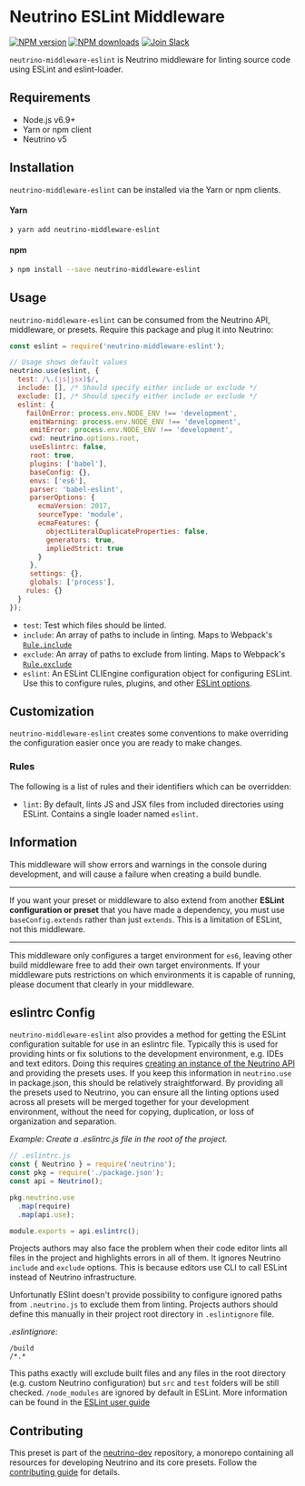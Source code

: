 # Neutrino ESLint Middleware
[![NPM version][npm-image]][npm-url] [![NPM downloads][npm-downloads]][npm-url] [![Join Slack][slack-image]][slack-url]

`neutrino-middleware-eslint` is Neutrino middleware for linting source code using ESLint and eslint-loader.

## Requirements

- Node.js v6.9+
- Yarn or npm client
- Neutrino v5

## Installation

`neutrino-middleware-eslint` can be installed via the Yarn or npm clients.

#### Yarn

```bash
❯ yarn add neutrino-middleware-eslint
```

#### npm

```bash
❯ npm install --save neutrino-middleware-eslint
```

## Usage

`neutrino-middleware-eslint` can be consumed from the Neutrino API, middleware, or presets. Require this package
and plug it into Neutrino:

```js
const eslint = require('neutrino-middleware-eslint');

// Usage shows default values
neutrino.use(eslint, {
  test: /\.(js|jsx)$/,
  include: [], /* Should specify either include or exclude */
  exclude: [], /* Should specify either include or exclude */
  eslint: {
    failOnError: process.env.NODE_ENV !== 'development',
     emitWarning: process.env.NODE_ENV !== 'development',
     emitError: process.env.NODE_ENV !== 'development',
     cwd: neutrino.options.root,
     useEslintrc: false,
     root: true,
     plugins: ['babel'],
     baseConfig: {},
     envs: ['es6'],
     parser: 'babel-eslint',
     parserOptions: {
       ecmaVersion: 2017,
       sourceType: 'module',
       ecmaFeatures: {
         objectLiteralDuplicateProperties: false,
         generators: true,
         impliedStrict: true
       }
     },
     settings: {},
     globals: ['process'],
    rules: {}
  }
});
```

- `test`: Test which files should be linted.
- `include`: An array of paths to include in linting. Maps to Webpack's
[`Rule.include`](https://webpack.js.org/configuration/module/#rule-include)
- `exclude`: An array of paths to exclude from linting. Maps to Webpack's
[`Rule.exclude`](https://webpack.js.org/configuration/module/#rule-exclude)
- `eslint`: An ESLint CLIEngine configuration object for configuring ESLint. Use this to configure rules,
plugins, and other [ESLint options](http://eslint.org/docs/user-guide/configuring).

## Customization

`neutrino-middleware-eslint` creates some conventions to make overriding the configuration easier once you are ready to
make changes.

### Rules

The following is a list of rules and their identifiers which can be overridden:

- `lint`: By default, lints JS and JSX files from included directories using ESLint. Contains a single loader named
`eslint`.

## Information

This middleware will show errors and warnings in the console during development, and will cause a failure when
creating a build bundle.

---

If you want your preset or middleware to also extend from another **ESLint configuration or preset** that you have made
a dependency, you must use `baseConfig.extends` rather than just `extends`. This is a limitation of ESLint, not this
middleware.

---

This middleware only configures a target environment for `es6`, leaving other build middleware free to add their own
target environments. If your middleware puts restrictions on which environments it is capable of running, please
document that clearly in your middleware.

## eslintrc Config

`neutrino-middleware-eslint` also provides a method for getting the ESLint configuration suitable for use in an eslintrc
file. Typically this is used for providing hints or fix solutions to the development environment, e.g. IDEs and text
editors. Doing this requires [creating an instance of the Neutrino API](https://neutrino.js.org/docs/api) and providing the presets uses.
If you keep this information in `neutrino.use` in package.json, this should be relatively straightforward. By
providing all the presets used to Neutrino, you can ensure all the linting options used across all presets will be
merged together for your development environment, without the need for copying, duplication, or loss of organization and
separation.

_Example: Create a .eslintrc.js file in the root of the project._

```js
// .eslintrc.js
const { Neutrino } = require('neutrino');
const pkg = require('./package.json');
const api = Neutrino();

pkg.neutrino.use
  .map(require)
  .map(api.use);

module.exports = api.eslintrc();
```

Projects authors may also face the problem when their code editor lints all files in the project and highlights errors in all of them. It ignores Neutrino `include` and `exclude` options. This is because editors use CLI to call ESLint instead of Neutrino infrastructure.

Unfortunatly ESlint doesn't provide possibility to configure ignored paths from `.neutrino.js` to exclude them from linting. Projects authors should define this manually in their project root directory in `.eslintignore` file.

*.eslintignore:*

```
/build
/*.*
```

This paths exactly will exclude built files and any files in the root directory (e.g. custom Neutrino configuration) but `src` and `test` folders will be still checked. `/node_modules` are ignored by default in ESLint. More information can be found in the [ESLint user guide](http://eslint.org/docs/user-guide/configuring#ignoring-files-and-directories)

## Contributing

This preset is part of the [neutrino-dev](https://github.com/mozilla-neutrino/neutrino-dev) repository, a monorepo
containing all resources for developing Neutrino and its core presets. Follow the
[contributing guide](https://neutrino.js.org/contributing) for details.

[npm-image]: https://img.shields.io/npm/v/neutrino-middleware-eslint.svg
[npm-downloads]: https://img.shields.io/npm/dt/neutrino-middleware-eslint.svg
[npm-url]: https://npmjs.org/package/neutrino-middleware-eslint
[slack-image]: https://neutrino-slack.herokuapp.com/badge.svg
[slack-url]: https://neutrino-slack.herokuapp.com/
